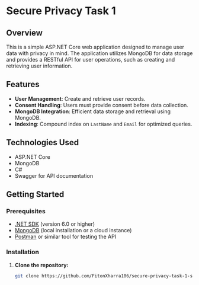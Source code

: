 # Secure Privacy Task 1

## Overview
This is a simple ASP.NET Core web application designed to manage user data with privacy in mind. The application utilizes MongoDB for data storage and provides a RESTful API for user operations, such as creating and retrieving user information.

## Features
- **User Management**: Create and retrieve user records.
- **Consent Handling**: Users must provide consent before data collection.
- **MongoDB Integration**: Efficient data storage and retrieval using MongoDB.
- **Indexing**: Compound index on `LastName` and `Email` for optimized queries.

## Technologies Used
- ASP.NET Core
- MongoDB
- C#
- Swagger for API documentation

## Getting Started

### Prerequisites
- [.NET SDK](https://dotnet.microsoft.com/download) (version 6.0 or higher)
- [MongoDB](https://www.mongodb.com/try/download/community) (local installation or a cloud instance)
- [Postman](https://www.postman.com/) or similar tool for testing the API

### Installation

1. **Clone the repository:**
   ```bash
   git clone https://github.com/FitonXharra106/secure-privacy-task-1-server.git
